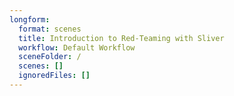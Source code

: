 ```yaml
---
longform:
  format: scenes
  title: Introduction to Red-Teaming with Sliver
  workflow: Default Workflow
  sceneFolder: /
  scenes: []
  ignoredFiles: []
---
```


